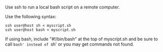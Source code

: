 Use ssh to run a local bash script on a remote computer.

Use the following syntax:
```
ssh user@host sh < myscript.sh
ssh user@host bash < myscript.sh
```
If using bash, include "#!/bin/bash" at the top of myscript.sh and be sure to call `bash' instead of `sh' or you may get commands not found.